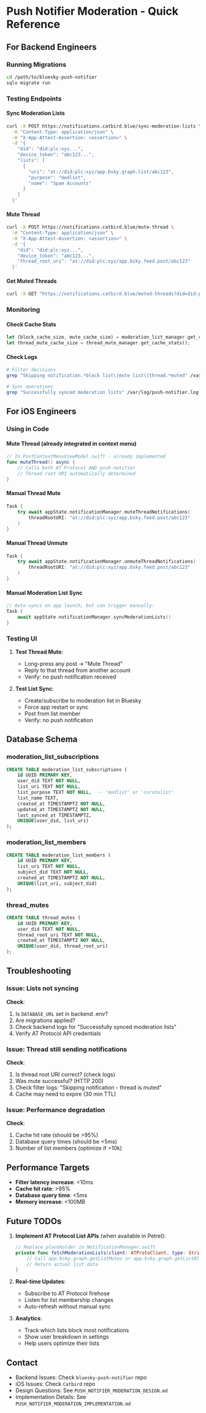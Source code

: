 # Push Notifier Moderation - Quick Reference

## For Backend Engineers

### Running Migrations
```bash
cd /path/to/bluesky-push-notifier
sqlx migrate run
```

### Testing Endpoints

#### Sync Moderation Lists
```bash
curl -X POST https://notifications.catbird.blue/sync-moderation-lists \
  -H "Content-Type: application/json" \
  -H "X-App-Attest-Assertion: <assertion>" \
  -d '{
    "did": "did:plc:xyz...",
    "device_token": "abc123...",
    "lists": [
      {
        "uri": "at://did:plc:xyz/app.bsky.graph.list/abc123",
        "purpose": "modlist",
        "name": "Spam Accounts"
      }
    ]
  }'
```

#### Mute Thread
```bash
curl -X POST https://notifications.catbird.blue/mute-thread \
  -H "Content-Type: application/json" \
  -H "X-App-Attest-Assertion: <assertion>" \
  -d '{
    "did": "did:plc:xyz...",
    "device_token": "abc123...",
    "thread_root_uri": "at://did:plc:xyz/app.bsky.feed.post/abc123"
  }'
```

#### Get Muted Threads
```bash
curl -X GET "https://notifications.catbird.blue/muted-threads?did=did:plc:xyz...&device_token=abc123..."
```

### Monitoring

#### Check Cache Stats
```rust
let (block_cache_size, mute_cache_size) = moderation_list_manager.get_cache_stats();
let thread_mute_cache_size = thread_mute_manager.get_cache_stats();
```

#### Check Logs
```bash
# Filter decisions
grep "Skipping notification.*block list\|mute list\|thread.*muted" /var/log/push-notifier.log

# Sync operations
grep "Successfully synced moderation lists" /var/log/push-notifier.log
```

## For iOS Engineers

### Using in Code

#### Mute Thread (already integrated in context menu)
```swift
// In PostContextMenuViewModel.swift - already implemented
func muteThread() async {
    // Calls both AT Protocol AND push notifier
    // Thread root URI automatically determined
}
```

#### Manual Thread Mute
```swift
Task {
    try await appState.notificationManager.muteThreadNotifications(
        threadRootURI: "at://did:plc:xyz/app.bsky.feed.post/abc123"
    )
}
```

#### Manual Thread Unmute
```swift
Task {
    try await appState.notificationManager.unmuteThreadNotifications(
        threadRootURI: "at://did:plc:xyz/app.bsky.feed.post/abc123"
    )
}
```

#### Manual Moderation List Sync
```swift
// Auto-syncs on app launch, but can trigger manually:
Task {
    await appState.notificationManager.syncModerationLists()
}
```

### Testing UI

1. **Test Thread Mute**:
   - Long-press any post → "Mute Thread"
   - Reply to that thread from another account
   - Verify: no push notification received

2. **Test List Sync**:
   - Create/subscribe to moderation list in Bluesky
   - Force app restart or sync
   - Post from list member
   - Verify: no push notification

## Database Schema

### moderation_list_subscriptions
```sql
CREATE TABLE moderation_list_subscriptions (
    id UUID PRIMARY KEY,
    user_did TEXT NOT NULL,
    list_uri TEXT NOT NULL,
    list_purpose TEXT NOT NULL,  -- 'modlist' or 'curatelist'
    list_name TEXT,
    created_at TIMESTAMPTZ NOT NULL,
    updated_at TIMESTAMPTZ NOT NULL,
    last_synced_at TIMESTAMPTZ,
    UNIQUE(user_did, list_uri)
);
```

### moderation_list_members
```sql
CREATE TABLE moderation_list_members (
    id UUID PRIMARY KEY,
    list_uri TEXT NOT NULL,
    subject_did TEXT NOT NULL,
    created_at TIMESTAMPTZ NOT NULL,
    UNIQUE(list_uri, subject_did)
);
```

### thread_mutes
```sql
CREATE TABLE thread_mutes (
    id UUID PRIMARY KEY,
    user_did TEXT NOT NULL,
    thread_root_uri TEXT NOT NULL,
    created_at TIMESTAMPTZ NOT NULL,
    UNIQUE(user_did, thread_root_uri)
);
```

## Troubleshooting

### Issue: Lists not syncing
**Check**:
1. Is `DATABASE_URL` set in backend .env?
2. Are migrations applied?
3. Check backend logs for "Successfully synced moderation lists"
4. Verify AT Protocol API credentials

### Issue: Thread still sending notifications
**Check**:
1. Is thread root URI correct? (check logs)
2. Was mute successful? (HTTP 200)
3. Check filter logs: "Skipping notification - thread is muted"
4. Cache may need to expire (30 min TTL)

### Issue: Performance degradation
**Check**:
1. Cache hit rate (should be >95%)
2. Database query times (should be <5ms)
3. Number of list members (optimize if >10k)

## Performance Targets

- **Filter latency increase**: <10ms
- **Cache hit rate**: >95%
- **Database query time**: <5ms
- **Memory increase**: <100MB

## Future TODOs

1. **Implement AT Protocol List APIs** (when available in Petrel):
   ```swift
   // Replace placeholder in NotificationManager.swift
   private func fetchModerationLists(client: ATProtoClient, type: String) async throws -> [...] {
       // Call app.bsky.graph.getListMutes or app.bsky.graph.getListBlocks
       // Return actual list data
   }
   ```

2. **Real-time Updates**:
   - Subscribe to AT Protocol firehose
   - Listen for list membership changes
   - Auto-refresh without manual sync

3. **Analytics**:
   - Track which lists block most notifications
   - Show user breakdown in settings
   - Help users optimize their lists

## Contact

- Backend Issues: Check `bluesky-push-notifier` repo
- iOS Issues: Check `Catbird` repo
- Design Questions: See `PUSH_NOTIFIER_MODERATION_DESIGN.md`
- Implementation Details: See `PUSH_NOTIFIER_MODERATION_IMPLEMENTATION.md`
